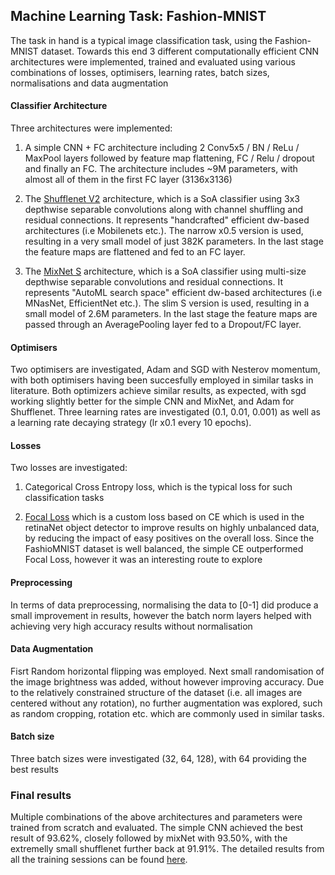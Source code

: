 ## Machine Learning Task: Fashion-MNIST

The task in hand is a typical image classification task, using the Fashion-MNIST dataset. Towards this end 3 different computationally efficient CNN architectures were implemented, trained and evaluated using various combinations of losses, optimisers, learning rates, batch sizes, normalisations and data augmentation

#### Classifier Architecture

Three architectures were implemented:

1. A simple CNN + FC architecture including 2 Conv5x5 / BN / ReLu / MaxPool layers followed by feature map flattening, FC / Relu / dropout and finally an FC. The architecture includes ~9M parameters, with almost all of them in the first FC layer (3136x3136)

2. The [Shufflenet V2](https://arxiv.org/abs/1807.11164) architecture, which is a SoA classifier using 3x3 depthwise separable convolutions along with channel shuffling and residual connections. It represents "handcrafted" efficient dw-based architectures (i.e Mobilenets etc.). The narrow x0.5 version is used, resulting in a very small model of just 382K parameters. In the last stage the feature maps are flattened and fed to an FC layer. 

3. The [MixNet S](https://arxiv.org/abs/1907.09595) architecture, which is a SoA classifier using multi-size depthwise separable convolutions and residual connections. It represents "AutoML search space" efficient dw-based architectures (i.e MNasNet, EfficientNet etc.). The slim S version is used, resulting in a small model of 2.6M parameters. In the last stage the feature maps are passed through an AveragePooling layer fed to a Dropout/FC layer.

#### Optimisers

Two optimisers are investigated, Adam and SGD with Nesterov momentum, with both optimisers having been succesfully employed in similar tasks in literature. Both optimizers achieve similar results, as expected, with sgd working slightly better for the simple CNN and MixNet, and Adam for Shufflenet. Three learning rates are investigated (0.1, 0.01, 0.001) as well as a learning rate decaying strategy (lr x0.1 every 10 epochs). 

#### Losses

Two losses are investigated:

1. Categorical Cross Entropy loss, which is the typical loss for such classification tasks

2. [Focal Loss](https://arxiv.org/abs/1708.02002) which is a custom loss based on CE which is used in the retinaNet object detector to improve results on highly unbalanced data, by reducing the impact of easy positives on the overall loss. Since the FashioMNIST dataset is well balanced, the simple CE outperformed Focal Loss, however it was an interesting route to explore 

#### Preprocessing

In terms of data preprocessing, normalising the data to [0-1] did produce a small improvement in results, however the batch norm layers helped with achieving very high accuracy results without normalisation 

#### Data Augmentation

Fisrt Random horizontal flipping was employed. Next small randomisation of the image brightness was added, without however improving accuracy. Due to the relatively constrained structure of the dataset (i.e. all images are centered without any rotation), no further augmentation was explored, such as random cropping, rotation etc. which are commonly used in similar tasks.

#### Batch size

Three batch sizes were investigated (32, 64, 128), with 64 providing the best results

### Final results

Multiple combinations of the above architectures and parameters were trained from scratch and evaluated. The simple CNN achieved the best result of 93.62%, closely followed by mixNet with 93.50%, with the extremelly small shufflenet further back at 91.91%.
The detailed results from all the training sessions can be found [here](https://drive.google.com/file/d/1csOWy-xwY6Xk2VjNKZJIM93UozmKfq-_/view?usp=sharing).
